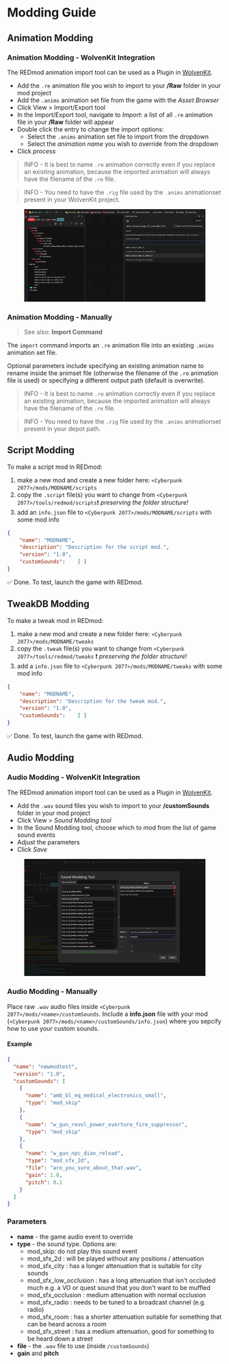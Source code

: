 # Modding Guide

## Animation Modding

### Animation Modding - WolvenKit Integration

The REDmod animation import tool can be used as a Plugin in [WolvenKit](https://github.com/WolvenKit/Wolvenkit).

* Add the `.re` animation file you wish to import to your **/Raw** folder in your mod project
* Add the `.anims` animation set file from the game with the *Asset Browser*
* Click View > Import/Export tool
* In the Import/Export tool, navigate to *Import*: a list of all `.re` animation file in your **/Raw** folder will appear
* Double click the entry to change the import options:
  * Select the `.anims` animation set file to import from the dropdown
  * Select the *animation name* you wish to override from the dropdown
* Click *process*

> INFO - It is best to name `.re` animation correctly even if you replace an existing animation, because the imported animation will always have the filename of the `.re` file.

> INFO - You need to have the `.rig` file used by the `.anims` animationset present in your WolvenKit project.

<figure><img src="../../../.gitbook/assets/WolvenKit_animationmodding.jpg" alt=""><figcaption></figcaption></figure>

### Animation Modding - Manually

> See also: **Import Command**

The `import` command imports an `.re` animation file into an existing `.anims` animation set file.

Optional parameters include specifying an existing animation name to rename inside the animset file (otherwise the filename of the `.re` animation file is used) or specifying a different output path (default is overwrite).

> INFO - It is best to name `.re` animation correctly even if you replace an existing animation, because the imported animation will always have the filename of the `.re` file.

> INFO - You need to have the `.rig` file used by the `.anims` animationset present in your depot path.

## Script Modding

To make a script mod in REDmod:

1. make a new mod and create a new folder here: `<Cyberpunk 2077>/mods/MODNAME/scripts`
2. copy the  `.script` file(s) you want to change from `<Cyberpunk 2077>/tools/redmod/scripts`:exclamation: *preserving the folder structure!*
3. add an `info.json` file to `<Cyberpunk 2077>/mods/MODNAME/scripts` with some mod info

```json
{
    "name": "MODNAME",
    "description": "Description for the script mod.",
    "version": "1.0",
    "customSounds":    [ ]
}
```

:white_check_mark:  Done. To test, launch the game with REDmod.

## TweakDB Modding

To make a tweak mod in REDmod:

1. make a new mod and create a new folder here: `<Cyberpunk 2077>/mods/MODNAME/tweaks`
2. copy the `.tweak` file(s) you want to change from `<Cyberpunk 2077>/tools/redmod/tweaks` :exclamation: *preserving the folder structure*!
3. add a `info.json` file to `<Cyberpunk 2077>/mods/MODNAME/tweaks` with some mod info

```json
{
    "name": "MODNAME",
    "description": "Description for the tweak mod.",
    "version": "1.0",
    "customSounds":    [ ]
}
```

:white_check_mark:  Done. To test, launch the game with REDmod.

## Audio Modding

### Audio Modding - WolvenKit Integration

The REDmod animation import tool can be used as a Plugin in [WolvenKit](https://github.com/WolvenKit/Wolvenkit).

* Add the `.wav` sound files you wish to import to your **/customSounds** folder in your mod project
* Click View > *Sound Modding tool*
* In the Sound Modding tool, choose which to mod from the list of game sound events
* Adjust the parameters
* Click *Save*

<figure><img src="../../../.gitbook/assets/WolvenKit_soundmodding.jpg" alt=""><figcaption></figcaption></figure>

### Audio Modding - Manually

Place raw `.wav` audio files inside `<Cyberpunk 2077>/mods/<name>/customSounds`.
Include a **info.json** file with your mod (`<Cyberpunk 2077>/mods/<name>/customSounds/info.json`) where you sepcify how to use your custom sounds.

#### Example

```json
{
  "name": "newmodtest",
  "version": "1.0",
  "customSounds": [
    {
      "name": "amb_bl_eq_medical_electronics_small",
      "type": "mod_skip"
    },
    {
      "name": "w_gun_revol_power_overture_fire_suppressor",
      "type": "mod_skip"
    },
    {
      "name": "w_gun_npc_dian_reload",
      "type": "mod_sfx_2d",
      "file": "are_you_sure_about_that.wav",
      "gain": 1.0,
      "pitch": 0.1
    }
  ]
}
```

### Parameters

* **name** - the game audio event to override
* **type** - the sound type. Options are:
  * mod_skip: do not play this sound event
  * mod_sfx_2d : will be played without any positions / attenuation
  * mod_sfx_city : has a longer attenuation that is suitable for city sounds
  * mod_sfx_low_occlusion : has a long attenuation that isn't occluded much e.g. a VO or quest sound that you don't want to be muffled
  * mod_sfx_occlusion : medium attenuation with normal occlusion
  * mod_sfx_radio : needs to be tuned to a broadcast channel (e.g. radio)
  * mod_sfx_room : has a shorter attenuation suitable for something that can be heard across a room
  * mod_sfx_street : has a medium attenuation, good for something to be heard down a street
* **file** - the `.wav` file to use (inside `/customSounds`)
* **gain** and **pitch**
